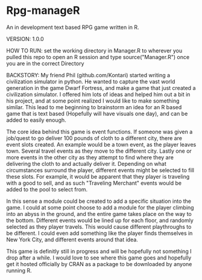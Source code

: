# Rpg-manageR
An in development text based RPG game written in R. 

VERSION: 1.0.0

HOW TO RUN:
set the working directory in Manager.R to wherever you pulled this repo to
open an R session and type source("Manager.R") once you are in the correct Directory

BACKSTORY:
My friend Phil (github.com/Kontari) started writing a civilization simulator in python. He wanted to capture the vast world generation in the game Dwarf Fortress, and make a game that just created a civilization simulator. I offered him lots of ideas and helped him out a bit in his project, and at some point realized I would like to make something similar. This lead to me beginning to brainstorm an idea for an R based game that is text based (Hopefully will have visuals one day), and can be added to easily enough. 

The core idea behind this game is event functions. If someone was given a job/quest to go deliver 100 pounds of cloth to a different city, there are event slots created. An example would be a town event, as the player leaves town. Several travel events as they move to the different city. Lastly one or more events in the other city as they attempt to find where they are delivering the cloth to and actually deliver it. Depending on what circumstances surround the player, different events might be selected to fill these slots. For example, it would be apparent that they player is traveling with a good to sell, and as such "Traveling Merchant" events would be added to the pool to select from. 

In this sense a module could be created to add a specific situation into the game. I could at some point choose to add a module for the player climbing into an abyss in the ground, and the entire game takes place on the way to the bottom. Different events would be lined up for each floor, and randomly selected as they player travels. This would cause different playthroughs to be different. I could even add something like the player finds themselves in New York City, and different events around that idea. 

This game is definitly still in progress and will be hopefully not something I drop after a while. I would love to see where this game goes and hopefully get it hosted officially by CRAN as a package to be downloaded by anyone running R. 
